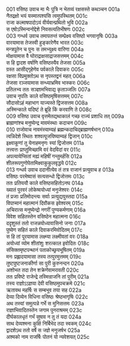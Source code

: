 001    वसिष्ठ उवाच
मा भैः पुत्रि न भेतव्यं रक्षसस्ते कथञ्चन	001a  
नैतद्रक्षो भयं यस्मात्पश्यसि त्वमुपस्थितम्	001c  
राजा कल्माषपादोऽयं वीर्यवान्प्रथितो भुवि	002a  
स एषोऽस्मिन्वनोद्देशे निवसत्यतिभीषणः	002c  
003    गन्धर्व उवाच
तमापतन्तं सम्प्रेक्ष्य वसिष्ठो भगवानृषिः	003a  
वारयामास तेजस्वी हुङ्कारेणैव भारत	003c  
मन्त्रपूतेन च पुनः स तमभ्युक्ष्य वारिणा	004a  
मोक्षयामास वै घोराद्राक्षसाद्राजसत्तमम्	004c  
स हि द्वादश वर्षाणि वसिष्ठस्यैव तेजसा	005a  
ग्रस्त आसीद्गृहेणेव पर्वकाले दिवाकरः	005c  
रक्षसा विप्रमुक्तोऽथ स नृपस्तद्वनं महत्	006a  
तेजसा रञ्जयामास सन्ध्याभ्रमिव भास्करः	006c  
प्रतिलभ्य ततः सञ्ज्ञामभिवाद्य कृताञ्जलिः	007a  
उवाच नृपतिः काले वसिष्ठमृषिसत्तमम्	007c  
सौदासोऽहं महाभाग याज्यस्ते द्विजसत्तम	008a  
अस्मिन्काले यदिष्टं ते ब्रूहि किं करवाणि ते	008c  
009    वसिष्ठ उवाच
वृत्तमेतद्यथाकालं गच्छ राज्यं प्रशाधि तत्	009a  
ब्राह्मणांश्च मनुष्येन्द्र मावमंस्थाः कदाचन	009c  
010    राजोवाच
नावमंस्याम्यहं ब्रह्मन्कदाचिद्ब्राह्मणर्षभान्	010a  
त्वन्निदेशे स्थितः शश्वत्पूजयिष्याम्यहं द्विजान्	010c  
इक्ष्वाकूणां तु येनाहमनृणः स्यां द्विजोत्तम	011a  
तत्त्वत्तः प्राप्तुमिच्छामि वरं वेदविदां वर	011c  
अपत्यायेप्सितां मह्यं महिषीं गन्तुमर्हसि	012a  
शीलरूपगुणोपेतामिक्ष्वाकुकुलवृद्धये	012c  
013    गन्धर्व उवाच
ददानीत्येव तं तत्र राजानं प्रत्युवाच ह	013a  
वसिष्ठः परमेष्वासं सत्यसन्धो द्विजोत्तमः	013c  
ततः प्रतिययौ काले वसिष्ठसहितोऽनघ	014a  
ख्यातं पुरवरं लोकेष्वयोध्यां मनुजेश्वरः	014c  
तं प्रजाः प्रतिमोदन्त्यः सर्वाः प्रत्युद्ययुस्तदा	015a  
विपाप्मानं महात्मानं दिवौकस इवेश्वरम्	015c  
अचिरात्स मनुष्येन्द्रो नगरीं पुण्यकर्मणाम्	016a  
विवेश सहितस्तेन वसिष्ठेन महात्मना	016c  
ददृशुस्तं ततो राजन्नयोध्यावासिनो जनाः	017a  
पुष्येण सहितं काले दिवाकरमिवोदितम्	017c  
स हि तां पूरयामास लक्ष्म्या लक्ष्मीवतां वरः	018a  
अयोध्यां व्योम शीतांशुः शरत्काल इवोदितः	018c  
संसिक्तमृष्टपन्थानं पताकोच्छ्रयभूषितम्	019a  
मनः प्रह्लादयामासा तस्य तत्पुरमुत्तमम्	019c  
तुष्टपुष्टजनाकीर्णा सा पुरी कुरुनन्दन	020a  
अशोभत तदा तेन शक्रेणेवामरावती	020c  
ततः प्रविष्टे राजेन्द्रे तस्मिन्राजनि तां पुरीम्	021a  
तस्य राज्ञोऽऽज्ञया देवी वसिष्ठमुपचक्रमे	021c  
ऋतावथ महर्षिः स सम्बभूव तया सह	022a  
देव्या दिव्येन विधिना वसिष्ठः श्रेष्ठभागृषिः	022c  
अथ तस्यां समुत्पन्ने गर्भे स मुनिसत्तमः	023a  
राज्ञाभिवादितस्तेन जगाम पुनराश्रमम्	023c  
दीर्घकालधृतं गर्भं सुषाव न तु तं यदा	024a  
साथ देव्यश्मना कुक्षिं निर्बिभेद तदा स्वकम्	024c  
द्वादशेऽथ ततो वर्षे स जज्ञे मनुजर्षभ	025a  
अश्मको नाम राजर्षिः पोतनं यो न्यवेशयत्	025c  
